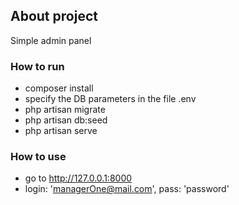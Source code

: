  

## About project

Simple admin panel
 
### How to run
- composer install
- specify the DB parameters in the file .env
- php artisan migrate
- php artisan db:seed
- php artisan serve

### How to use
- go to http://127.0.0.1:8000
- login: 'managerOne@mail.com', pass: 'password'

